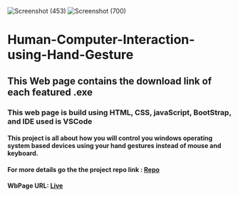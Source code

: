 ![Screenshot (453)](https://github.com/adityapandey1111/Human-Computer-Interaction-using-Hand-Gesture/assets/114282369/c736a95f-e75e-4ee1-9622-da19f58d04fd)
![Screenshot (700)](https://github.com/adityapandey1111/Human-Computer-Interaction-using-Hand-Gesture/assets/114282369/61964957-2f9a-44d4-bccd-85e9d52a2824)

# Human-Computer-Interaction-using-Hand-Gesture
## This Web page contains the download link of each featured .exe

### This web page is build using HTML, CSS, javaScript, BootStrap, and IDE used is VSCode

#### This project is all about how you will control you windows operating system based devices using your hand gestures instead of mouse and keyboard.
#### For more details go the the project repo link : [Repo](https://github.com/adityapandey1111/Human-Computer-Interaction-using-Gestures)
#### WbPage URL: [Live](https://human-computer-interaction-using-gest.netlify.app/)
